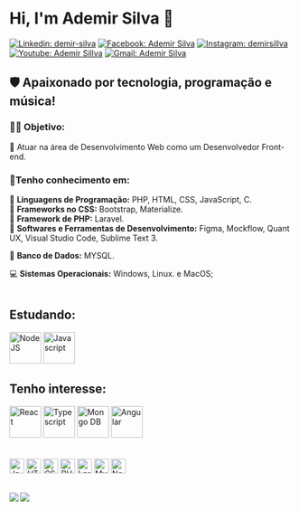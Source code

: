 <h1>Hi, I'm Ademir Silva 🚀</h1>

[![Linkedin: demir-silva](https://img.shields.io/badge/-Linkedin-informational?style=flat&logo=Linkedin&logoColor=white&link=https://www.linkedin.com/in/demir-silva/)](https://www.linkedin.com/in/demir-silva/)
[![Facebook: Ademir Silva](https://img.shields.io/badge/-Facebook-blue?style=flat&logo=Facebook&logoColor=white&link=https://www.facebook.com/ademir.silva.90038882)](https://www.facebook.com/ademir.silva.90038882)
[![Instagram: demirsillva](https://img.shields.io/badge/-Instagram-blueviolet?style=flat&logo=Instagram&logoColor=white&link=https://www.instagram.com/demirsillva/)](https://www.instagram.com/demirsillva/)
[![Youtube: Ademir Sillva](https://img.shields.io/badge/-Youtube-red?style=flat&logo=Youtube&logoColor=white&link=https://www.youtube.com/channel/UCnXPSs9SPexxg1kV3XuLlOA)](https://www.youtube.com/channel/UCnXPSs9SPexxg1kV3XuLlOA)
[![Gmail: Ademir Silva](https://img.shields.io/badge/-Gmail-red?style=flat&logo=Gmail&logoColor=white&link=ademirfernandessilva622@gmail.com)](ademirfernandessilva622@gmail.com)



<h2> 🛡️ Apaixonado por tecnologia, programação e música!</h2>


<h3>👩‍💻<b> Objetivo:</b></h3>
🔹 Atuar na área de Desenvolvimento Web como um Desenvolvedor Front-end.

<h3>🤯<b>Tenho conhecimento em:</b></h3>

🔹 <b>Linguagens de Programação:</b> PHP, HTML, CSS, JavaScript, C.<br/>
🔹 <b>Frameworks no CSS:</b> Bootstrap, Materialize.<br/>
🔹 <b>Framework de PHP:</b> Laravel.<br/>
🔹 <b>Softwares e Ferramentas de Desenvolvimento:</b> Figma, Mockflow, Quant UX, Visual Studio Code, Sublime Text 3.<br/>

🎲 <b>Banco de Dados:</b> MYSQL.

💻 <b>Sistemas Operacionais:</b> Windows, Linux. e MacOS;
<br/><br/>

<h2><b>Estudando:</b></h2>
<div>
    <img src="https://cdn.icon-icons.com/icons2/2107/PNG/512/file_type_node_icon_130301.png" width="56px" alt="NodeJS" title="NodeJS">
    <img src="https://cdn.icon-icons.com/icons2/2107/PNG/512/file_type_js_official_icon_130509.png" width="56px" alt="Javascript" title="Javascript"/>
</div>

<h2><b>Tenho interesse:</b></h2>
<div>
<img src="https://cdn.icon-icons.com/icons2/2415/PNG/512/react_original_logo_icon_146374.png" width="56px" alt="React" title="React">
<img src="https://cdn.icon-icons.com/icons2/2107/PNG/512/file_type_typescript_official_icon_130107.png" width="56px" alt="Typescript" title="Typescript">
<img src="https://cdn.icon-icons.com/icons2/2107/PNG/512/file_type_mongo_icon_130383.png" width="56px" alt="Mongo DB" title="Mongo DB">
<img src="https://cdn.icon-icons.com/icons2/2107/PNG/512/file_type_angular_icon_130754.png" width="56px" alt="Angular" title="Angular">
<br/><br/><br/>
</div>

<div>
  <img src="https://cdn.icon-icons.com/icons2/2107/PNG/512/file_type_js_official_icon_130509.png" width="26px" alt="Javascript" title="Javascript"/>
  
  <img src="https://cdn.icon-icons.com/icons2/2107/PNG/512/file_type_html_icon_130541.png" width="26px" alt="HTML" title="HTML"/>
  
  <img src="https://cdn.icon-icons.com/icons2/2107/PNG/512/file_type_css_icon_130661.png" width="26px" alt="CSS" title="CSS"/>
  
  <img src="https://cdn.icon-icons.com/icons2/2108/PNG/512/php_icon_130857.png" width="26px" alt="PHP" title="PHP"/>
  
  <img src="https://cdn.icon-icons.com/icons2/2415/PNG/512/laravel_plain_logo_icon_146438.png" width="26px" alt="Laravel" title="Laravel"/>
  
  <img src="https://cdn.icon-icons.com/icons2/1381/PNG/512/mysqlworkbench_93532.png" width="26px" alt="MySQL" title="MySQL"/>
  
  <img src="https://cdn.icon-icons.com/icons2/2107/PNG/512/file_type_node_icon_130301.png" width="26px" alt="Node" title="Node">
</div>

<br/>


<img align="left" src="https://github-readme-stats.vercel.app/api?username=Ademir-Silva&show_icons=true&theme=radical"/><img align="left" src="https://github-readme-stats.vercel.app/api/top-langs/?username=Ademir-Silva&theme=radical" />


<!--
**JonasJs/JonasJs** is a ✨ _special_ ✨ repository because its `README.md` (this file) appears on your GitHub profile.
